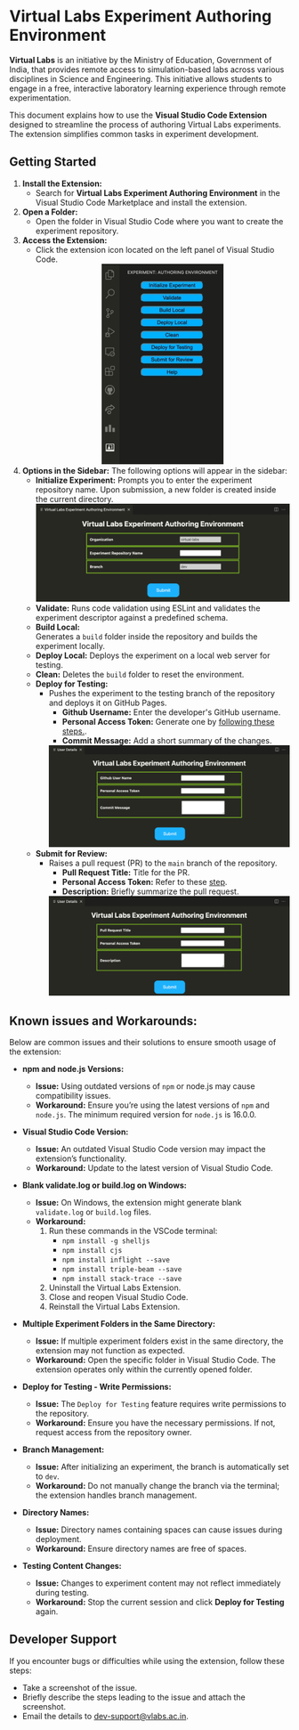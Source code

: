 # Virtual Labs Experiment Authoring Environment

**Virtual Labs** is an initiative by the Ministry of Education, Government of India, that provides remote access to simulation-based labs across various disciplines in Science and Engineering. This initiative allows students to engage in a free, interactive laboratory learning experience through remote experimentation.

This document explains how to use the **Visual Studio Code Extension** designed to streamline the process of authoring Virtual Labs experiments. The extension simplifies common tasks in experiment development.

## Getting Started

1. **Install the Extension:**
    * Search for **Virtual Labs Experiment Authoring Environment** in the Visual Studio Code Marketplace and install the extension.
2. **Open a Folder:**
    * Open the folder in Visual Studio Code where you want to create the experiment repository.
3. **Access the Extension:**
    * Click the extension icon located on the left panel of Visual Studio Code.
      <center><img src="https://raw.githubusercontent.com/virtual-labs/tool-vscode-plugin/main/images/sidebar.png"<br> </center>
4. **Options in the Sidebar:** The following options will appear in the sidebar:
    * **Initialize Experiment:**
      Prompts you to enter the experiment repository name. Upon submission, a new folder is created inside the current directory.
      <center><img src="https://raw.githubusercontent.com/virtual-labs/tool-vscode-plugin/main/images/clone.png"<br> </center>   
    * **Validate:**
      Runs code validation using ESLint and validates the experiment descriptor against a predefined schema.
    * **Build Local:**  
        Generates a `build` folder inside the repository and builds the experiment locally.
    * **Deploy Local:** 
        Deploys the experiment on a local web server for testing.
    * **Clean:**
        Deletes the `build` folder to reset the environment.
    * **Deploy for Testing:**
        * Pushes the experiment to the testing branch of the repository and deploys it on GitHub Pages.
            * **Github Username:** Enter the developer's GitHub username.
            * **Personal Access Token:** Generate one by [following these steps.](https://docs.github.com/en/github/authenticating-to-github/creating-a-personal-access-token).
            * **Commit Message:**  Add a short summary of the changes.
            <center><img src="https://raw.githubusercontent.com/virtual-labs/tool-vscode-plugin/main/images/deploy.png"<br> </center>    
    * **Submit for Review:** 
        * Raises a pull request (PR) to the `main` branch of the repository.
            * **Pull Request Title:** Title for the PR.
            * **Personal Access Token:** Refer to these [step](https://docs.github.com/en/github/authenticating-to-github/creating-a-personal-access-token).
            * **Description:** Briefly summarize the pull request.
            <center><img src="https://raw.githubusercontent.com/virtual-labs/tool-vscode-plugin/main/images/pR.png"<br> </center>

## Known issues and Workarounds:
Below are common issues and their solutions to ensure smooth usage of the extension:

* **npm and node.js Versions:**
  * **Issue:** Using outdated versions of `npm` or node.js may cause compatibility issues.
  * **Workaround:** Ensure you’re using the latest versions of `npm` and `node.js`. The minimum required version for `node.js` is 16.0.0.

* **Visual Studio Code Version:**
  * **Issue:** An outdated Visual Studio Code version may impact the extension’s functionality.
  * **Workaround:** Update to the latest version of Visual Studio Code.

* **Blank validate.log or build.log on Windows:**
  * **Issue:** On Windows, the extension might generate blank `validate.log` or `build.log` files.
  * **Workaround:** 
    1. Run these commands in the VSCode terminal:
        * `npm install -g shelljs`
        * `npm install cjs`
        * `npm install inflight --save`
        * `npm install triple-beam --save`
        * `npm install stack-trace --save`
    2. Uninstall the Virtual Labs Extension.
    3. Close and reopen Visual Studio Code.
    4. Reinstall the Virtual Labs Extension.

* **Multiple Experiment Folders in the Same Directory:**
  * **Issue:** If multiple experiment folders exist in the same directory, the extension may not function as expected.
  * **Workaround:** Open the specific folder in Visual Studio Code. The extension operates only within the currently opened folder.

* **Deploy for Testing - Write Permissions:**
  * **Issue:** The `Deploy for Testing` feature requires write permissions to the repository.
  * **Workaround:** Ensure you have the necessary permissions. If not, request access from the repository owner.

* **Branch Management:**
  * **Issue:** After initializing an experiment, the branch is automatically set to `dev`.
  * **Workaround:** Do not manually change the branch via the terminal; the extension handles branch management.

* **Directory Names:**
  * **Issue:** Directory names containing spaces can cause issues during deployment.
  * **Workaround:** Ensure directory names are free of spaces.

* **Testing Content Changes:**
  * **Issue:** Changes to experiment content may not reflect immediately during testing.
  * **Workaround:** Stop the current session and click **Deploy for Testing** again.

## Developer Support
If you encounter bugs or difficulties while using the extension, follow these steps:

* Take a screenshot of the issue.
* Briefly describe the steps leading to the issue and attach the screenshot.
* Email the details to [dev-support@vlabs.ac.in](dev-support@vlabs.ac.in).